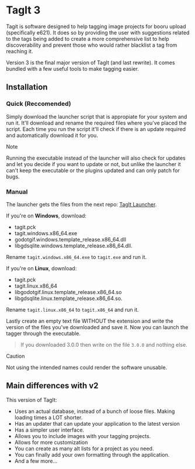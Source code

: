 # TagIt 3
Tagit is software designed to help tagging image projects for booru upload (specifically e621). It does so by providing the user with suggestions related to the tags being added to create a more comprehensive list to help discoverability and prevent those who would rather blacklist a tag from reaching it.

Version 3 is the final major version of TagIt (and last rewrite). It comes bundled with a few useful tools to make tagging easier.
## Installation
### Quick (Reccomended)
Simply download the launcher script that is appropiate for your system and run it. It'll download and rename the required files where you've placed the script. Each time you run the script it'll check if there is an update required and automatically download it for you.
> [!NOTE]
> Running the executable instead of the launcher will also check for updates and let you decide if you want to update or not, but unlike the launcher it can't keep the executable or the plugins updated and can only patch for bugs.
### Manual
The launcher gets the files from the next repo: [TagIt Launcher](https://github.com/Ketei/tagit-launcher/releases/latest).

If you're on **Windows**, download: 
- tagit.pck
- tagit.windows.x86_64.exe
- godotgif.windows.template_release.x86_64.dll
- libgdsqlite.windows.template_release.x86_64.dll.

Rename `tagit.windows.x86_64.exe` to `tagit.exe` and run it.

If you're on **Linux**, download:
- tagit.pck
- tagit.linux.x86_64
- libgodotgif.linux.template_release.x86_64.so
- libgdsqlite.linux.template_release.x86_64.so.

Rename `tagit.linux.x86_64` to `tagit.x86_64` and run it.

Lastly create an empty text file WITHOUT the extension and write the version of the files you've downloaded and save it. Now you can launch the tagger through the executable.
> If you downloaded 3.0.0 then write on the file `3.0.0` and nothing else.

> [!CAUTION]
> Not using the intended names could render the software unusable.

## Main differences with v2
This version of TagIt:
- Uses an actual database, instead of a bunch of loose files. Making loading times a LOT shorter.
- Has an updater that can update your application to the latest version
- Has a simpler user interface.
- Allows you to include images with your tagging projects.
- Allows for more customization
- You can create as many alt lists for a project as you need.
- You can finally add your own formatting through the application.
- And a few more...

